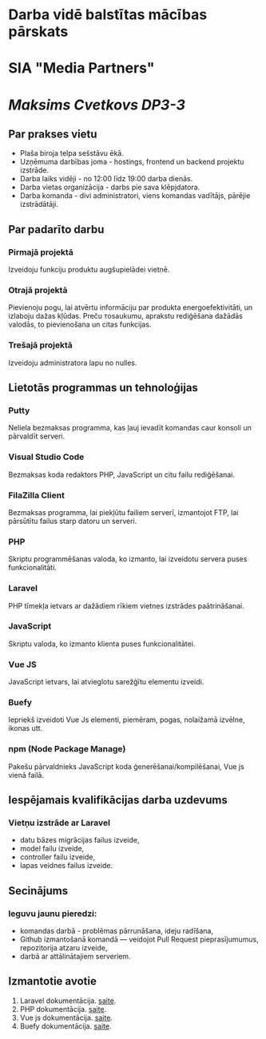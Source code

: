 # Darba vidē balstītas mācības pārskats

# **SIA "Media Partners"**

# *Maksims Cvetkovs DP3-3*

## **Par prakses vietu**

* Plaša biroja telpa sešstāvu ēkā.
* Uzņēmuma darbības joma - hostings, frontend un backend projektu izstrāde.
* Darba laiks vidēji - no 12:00 līdz 19:00 darba dienās.
* Darba vietas organizācija - darbs pie sava klēpjdatora.
* Darba komanda - divi administratori, viens komandas vadītājs, pārējie izstrādātāji.

## **Par padarīto darbu**

### Pirmajā projektā

Izveidoju funkciju produktu augšupielādei vietnē.

### Otrajā projektā

Pievienoju pogu, lai atvērtu informāciju par produkta energoefektivitāti, un izlaboju dažas kļūdas. Preču тosaukumu, aprakstu rediģēšana dažādās valodās, to pievienošana un citas funkcijas.

### Trešajā projektā

Izveidoju administratora lapu no nulles.

## **Lietotās programmas un tehnoloģijas**

### Putty

Neliela bezmaksas programma, kas ļauj ievadīt komandas caur konsoli un pārvaldīt serveri.

### Visual Studio Code

Bezmaksas koda redaktors PHP, JavaScript un citu failu rediģēšanai.

### FilaZilla Client

Bezmaksas programma, lai piekļūtu failiem serverī, izmantojot FTP, lai pārsūtītu failus starp datoru un serveri.

### PHP

Skriptu programmēšanas valoda, ko izmanto, lai izveidotu servera puses funkcionalitāti.

### Laravel

PHP tīmekļa ietvars ar dažādiem rīkiem vietnes izstrādes paātrināšanai.

### JavaScript

Skriptu valoda, ko izmanto klienta puses funkcionalitātei.

### Vue JS

JavaScript ietvars, lai atvieglotu sarežģītu elementu izveidi.

### Buefy

Iepriekš izveidoti Vue Js elementi, piemēram, pogas, nolaižamā izvēlne, ikonas utt.

### npm (Node Package Manage)

Pakešu pārvaldnieks JavaScript koda ģenerēšanai/kompilēšanai, Vue js vienā failā.

## **Iespējamais kvalifikācijas darba uzdevums**

### Vietņu izstrāde ar Laravel

* datu bāzes migrācijas failus izveide,
* model failu izveide,
* controller failu izveide,
* lapas veidnes failus izveide.

## **Secinājums**

### Ieguvu jaunu pieredzi:

* komandas darbā - problēmas pārrunāšana, ideju radīšana,
* Github izmantošanā komandā — veidojot Pull Request pieprasījumumus, repozitorija atzaru izveide,
* darbā ar attālinātajiem serveriem.

## **Izmantotie avotie**

1. Laravel dokumentācija. [saite](https://laravel.com/docs/9.x).
2. PHP dokumentācija. [saite](https://www.php.net/docs.php).
3. Vue js dokumentācija. [saite](https://vuejs.org/guide/introduction.html).
4. Buefy dokumentācija. [saite](https://buefy.org/documentation).